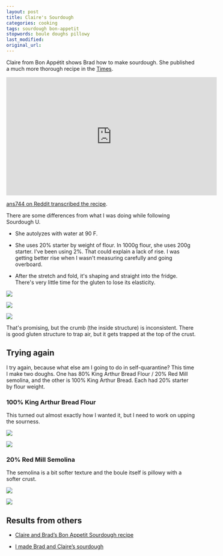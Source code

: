 ```yaml
---
layout: post
title: Claire's Sourdough
categories: cooking
tags: sourdough bon-appetit
stopwords: boule doughs pillowy
last_modified:
original_url:
---
```


Claire from Bon Appétit shows Brad how to make sourdough. She published a much more thorough recipe in the [Times](https://cooking.nytimes.com/guides/59-how-to-make-sourdough-bread).

<div align="center">
<iframe width="560" height="315" src="https://www.youtube.com/embed/oidnwPIeqsI" frameborder="0" allow="accelerometer; autoplay; encrypted-media; gyroscope; picture-in-picture" allowfullscreen></iframe>
</div>

[ans744 on Reddit transcribed the recipe](https://www.reddit.com/r/Sourdough/comments/96a5wb/my_first_shot_its_alive_bon_appetit_recipe/).

There are some differences from what I was doing while following Sourdough U.

* She autolyzes with water at 90 F.

* She uses 20% starter by weight of flour. In 1000g flour, she uses 200g starter. I've been using 2%. That could explain a lack of rise. I was getting better rise when I wasn't measuring carefully and going overboard.

* After the stretch and fold, it's shaping and straight into the fridge. There's very little time for the gluten to lose its elasticity.

![](/images/sourdough/claire/in_oven.jpg)

![](/images/sourdough/claire/on_the_rack.jpg)

![](/images/sourdough/claire/sliced.jpg)

That's promising, but the crumb (the inside structure) is inconsistent. There is good gluten structure to trap air, but it gets trapped at the top of the crust.

## Trying again

I try again, because what else am I going to do in self-quarantine? This time I make two doughs. One has 80% King Arthur Bread Flour / 20% Red Mill semolina, and the other is 100% King Arthur Bread. Each had 20% starter by flour weight.

### 100% King Arthur Bread Flour

This turned out almost exactly how I wanted it, but I need to work on upping the sourness.

![](/images/sourdough/claire/white-flour.jpg)

![](/images/sourdough/claire/white-sliced.jpg)

### 20% Red Mill Semolina

The semolina is a bit softer texture and the boule itself is pillowy with a softer crust.

![](/images/sourdough/claire/semolina.jpg)

![](/images/sourdough/claire/semolina-sliced.jpg)




## Results from others

* [Claire and Brad’s Bon Appetit Sourdough recipe](https://www.reddit.com/r/Breadit/comments/ca83ab/claire_and_brads_bon_appetit_sourdough_recipe/)

* [I made Brad and Claire’s sourdough](https://www.reddit.com/r/bon_appetit/comments/cgdnhb/i_made_brad_and_claires_sourdough/)
